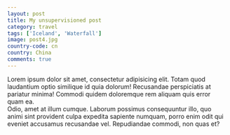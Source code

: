 ```yaml
---
layout: post
title: My unsupervisioned post
category: travel
tags: ['Iceland', 'Waterfall']
image: post4.jpg
country-code: cn
country: China
comments: true
---
```


<div>Lorem ipsum dolor sit amet, consectetur adipisicing elit. Totam quod laudantium optio similique id quia dolorum! Recusandae perspiciatis at pariatur minima! Commodi quidem doloremque rem aliquam quis error quam ea.</div>
<div>Odio, amet at illum cumque. Laborum possimus consequuntur illo, quo animi sint provident culpa expedita sapiente numquam, porro enim odit qui eveniet accusamus recusandae vel. Repudiandae commodi, non quas et?</div>